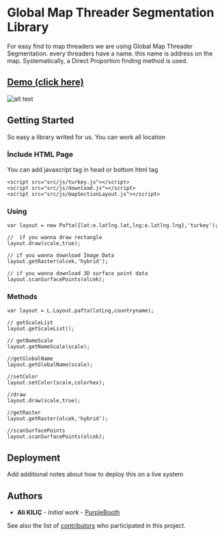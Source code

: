 # Global Map Threader Segmentation Library

For easy find to map threaders we are using Global Map Threader Segmentation.
every threaders have a name. this name is address on the map. Systematically, a Direct Proportion finding method is used.
## [Demo (click here)](http://www.alikilic.org/ulkepaftalama/index.html)

![alt text](http://www.yazilimlar.sektorharita.com/esref/img/pafta.png)


## Getting Started

So easy a library writed for us. You can work all location
### İnclude HTML Page

You can add javascript tag in head or bottom html tag

```
<script src="src/js/turkey.js"></script>
<script src="src/js/download.js"></script>
<script src="src/js/mapSectionLayout.js"></script>
```

### Using


```
var layout = new Pafta({lat:e.latlng.lat,lng:e.latlng.lng},'turkey');

//  if you wanna draw rectangle 
layout.draw(scale,true);

// if you wanna download İmage Data
layout.getRaster(olcek,'hybrid');

// if you wanna download 3D surface point data
layout.scanSurfacePoints(olcek);

```

### Methods

```
var layout = L.Layout.pafta(latLng,countryname);

// getScaleList
layout.getScaleList();

// getNameScale
layout.getNameScale(scale);

//getGlobalName
layout.getGlobalName(scale);

//setColor
layout.setColor(scale,colorhex);

//draw
layout.draw(scale,true);

//getRaster
layout.getRaster(olcek,'hybrid');

//scanSurfacePoints
layout.scanSurfacePoints(olcek);

```

## Deployment

Add additional notes about how to deploy this on a live system


## Authors

* **Ali KILIÇ** - *Initial work* - [PurpleBooth](https://github.com/gislayer)

See also the list of [contributors](http://www.alikilic.org) who participated in this project.


